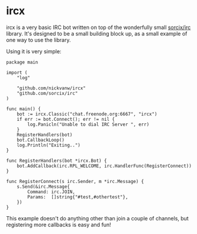 ircx
====

ircx is a very basic IRC bot written on top of the wonderfully small [sorcix/irc](https://github.com/sorcix/irc) library. It's designed to be a small building block up, as a small example of one way to use the library.

Using it is very simple:

```
package main

import (
	"log"

	"github.com/nickvanw/ircx"
	"github.com/sorcix/irc"
)

func main() {
	bot := ircx.Classic("chat.freenode.org:6667", "ircx")
	if err := bot.Connect(); err != nil {
		log.Panicln("Unable to dial IRC Server ", err)
	}
	RegisterHandlers(bot)
	bot.CallbackLoop()
	log.Println("Exiting..")
}

func RegisterHandlers(bot *ircx.Bot) {
	bot.AddCallback(irc.RPL_WELCOME, irc.HandlerFunc(RegisterConnect))
}

func RegisterConnect(s irc.Sender, m *irc.Message) {
	s.Send(&irc.Message{
		Command: irc.JOIN,
		Params:  []string{"#test,#othertest"},
	})
}
```


This example doesn't do anything other than join a couple of channels, but registering more callbacks is easy and fun!
